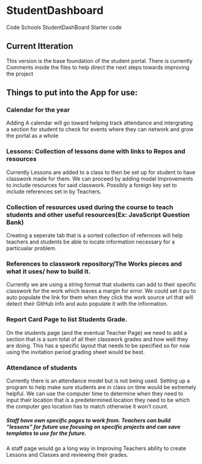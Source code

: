# StudentDashboard
Code Schools StudentDashBoard Starter code 
## Current Itteration
This version is the base foundation of the student portal. There is currently Comments inside the files to help direct the next steps towards improving the project 

####
## Things to put into the App for use:
### Calendar for the year
  Adding A calendar will go toward helping track attendance and intergrating a section for student to check for events where they can network and grow the portal as a whole
### Lessons: Collection of lessons done with links to Repos and resources
  Currently Lessons are added to a class to then be set up for student to have classwork made for them. We can proceed by adding model Improvements to include resources for said classwork. Possibly a foreign key set to include references set in by Teachers.
### Collection of resources used during the course to teach students and other useful resources(Ex: JavaScript Question Bank)
  Creating a seperate tab that is a sorted collection of refernces will help teachers and students be able to locate information necessary for a particualar problem.
### References to classwork repository/The Works pieces and what it uses/ how to build it.
  Currently we are using a string format that students can add to their specific classwork for the work which leaves a margin for error. We could set it pu to auto populate the link for them when they click the work source url that will detect their GitHub info and auto populate it with the information.
### Report Card Page to list Students Grade.
On the students page (and the eventual Teacher Page) we need to add a section that is a sum total of all their classwork grades and how well they are doing. This has a specific layout that needs to be specified so for now using the invitation period grading sheet would be best.
### Attendance of students
  Currently there is an attendance model but is not being used. Setting up a program to help make sure students are in class on time would be extremely helpful. We can use the computer time to determine when they need to input their location that is a predetermined location they need to be which the computer geo location has to match otherwise it won't count.
##### Staff have own specific pages to work from. Teachers can build “lessons” for future use focusing on specific projects and can save templates to use for the future. 
A staff page would go a long way in Improving Teachers ability to create Lessons and Classes and reviewing their grades. 
####
